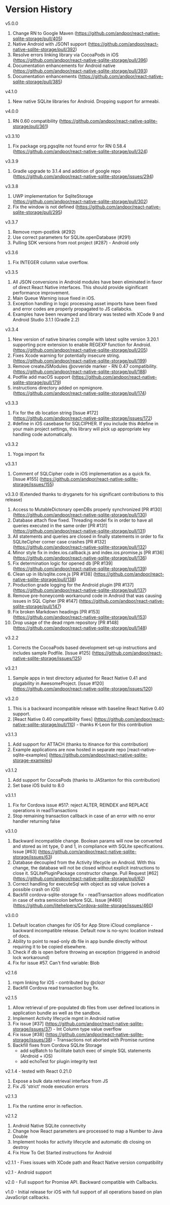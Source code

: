 # Version History
v5.0.0
 1. Change RN to Google Maven (https://github.com/andpor/react-native-sqlite-storage/pull/405)
 2. Native Android with JSON1 support (https://github.com/andpor/react-native-sqlite-storage/pull/392)
 3. Resolve errors linking library via CocoaPods in iOS (https://github.com/andpor/react-native-sqlite-storage/pull/396)
 4. Documentation enhancements for Android native (https://github.com/andpor/react-native-sqlite-storage/pull/393)
 5. Documentation enhancements (https://github.com/andpor/react-native-sqlite-storage/pull/385)
 
v4.1.0
 1. New native SQLite libraries for Android. Dropping support for armeabi.
 
v4.0.0
 1. RN 0.60 compatibility (https://github.com/andpor/react-native-sqlite-storage/pull/361)
 
v3.3.10
 1. Fix package org.pgsqlite not found error for RN 0.58.4 (https://github.com/andpor/react-native-sqlite-storage/pull/324)
 
v3.3.9
 1. Gradle upgrade to 3.1.4 and addition of google repo (https://github.com/andpor/react-native-sqlite-storage/issues/294)
 
v3.3.8
 1. UWP implementation for SqliteStorage (https://github.com/andpor/react-native-sqlite-storage/pull/302)
 2. Fix the window is not defined (https://github.com/andpor/react-native-sqlite-storage/pull/295)
 
v3.3.7
 1. Remove rnpm-postlink (#292)
 2. Use correct parameters for SQLite.openDatabase (#291)
 3. Pulling SDK versions from root project (#287) - Android only
 
v3.3.6
 1. Fix INTEGER column value overflow.
 
v3.3.5
 1. All JSON conversions in Android modules have been eliminated in favor of direct React Native interfaces. This should provide siginificant performance improvement.
 2. Main Queue Warning issue fixed in iOS.
 3. Exception handling in logic processing asset imports have been fixed and error codes are properly propagated to JS callabcks.
 4. Examples have been revamped and library was tested with XCode 9 and Android Studio 3.1.1 (Gradle 2.2)
 
v3.3.4
 1. New version of native binaries compile with latest sqlite version 3.20.1 supporting pcre extension to enable REGEXP function for Android. (https://github.com/andpor/react-native-sqlite-storage/pull/205)
 2. Fixes Xcode warning for potentially insecure string. (https://github.com/andpor/react-native-sqlite-storage/pull/199)
 3. Remove createJSModules @ovveride marker - RN 0.47 compatibility. (https://github.com/andpor/react-native-sqlite-storage/pull/188)
 4. Podfile add macOS support (https://github.com/andpor/react-native-sqlite-storage/pull/179)
 5. instructions directory added on npmignore. (https://github.com/andpor/react-native-sqlite-storage/pull/174)
 
v3.3.3
 1. Fix for the db location string [Issue #172] (https://github.com/andpor/react-native-sqlite-storage/issues/172)
 2. #define in iOS casebase for SQLCIPHER. If you include this #define in your main project settings, this library will pick up appropriate key handling code automatically.
 
v3.3.2
 1. Yoga import fix
 
v3.3.1
 1. Comment of SQLCipher code in iOS implementation as a quick fix. [Issue #155] (https://github.com/andpor/react-native-sqlite-storage/issues/155)
 
v3.3.0 (Extended thanks to dryganets for his significant contributions to this release)
 1. Access to MutableDictonary openDBs properly synchronized [PR #130] (https://github.com/andpor/react-native-sqlite-storage/pull/130)
 2. Database attach flow fixed. Threading model fix in order to have all queries executed in the same order [PR #131] (https://github.com/andpor/react-native-sqlite-storage/pull/131)
 3. All statements and queries are closed in finally statements in order to fix SQLiteCipher corner case crashes [PR #132] (https://github.com/andpor/react-native-sqlite-storage/pull/132)
 4. Minor style fix	in index.ios.callback.js and index.ios.promise.js [PR #136] (https://github.com/andpor/react-native-sqlite-storage/pull/136)
 5. Fix determination logic for opened db [PR #139] (https://github.com/andpor/react-native-sqlite-storage/pull/139)
 6. Clean up in lib/sqlite.core.js [PR #138] (https://github.com/andpor/react-native-sqlite-storage/pull/138)
 7. Production grade logging for the Android plugin [PR #137] (https://github.com/andpor/react-native-sqlite-storage/pull/137)
 8. Remove pre-honeycomb workaround code in Android that was causing issues in SQL Cipher [PR #147] (https://github.com/andpor/react-native-sqlite-storage/pull/147)
 9. Fix broken Markdown headings [PR #153] (https://github.com/andpor/react-native-sqlite-storage/pull/153)
 10. Drop usage of the dead rnpm repository [PR #148] (https://github.com/andpor/react-native-sqlite-storage/pull/148)

v3.2.2
 1. Corrects the CocoaPods based development set-up instructions and includes sample Podfile. [Issue #125] (https://github.com/andpor/react-native-sqlite-storage/issues/125)
 
v3.2.1
 1. Sample apps in test directory adjusted for React Native 0.41 and plugability in AwesomeProject. [Issue #120] (https://github.com/andpor/react-native-sqlite-storage/issues/120)
 
v3.2.0 
 1. This is a backward incompatible release with baseline React Native 0.40 support.
 2. [React Native 0.40 compatibility fixes] (https://github.com/andpor/react-native-sqlite-storage/pull/110) - thanks K-Leon for this contribution
 
v3.1.3
 1. Add support for ATTACH (thanks to itinance for this contribution)
 2. Example applications are now hosted in separate repo [react-native-sqlite-examples] (https://github.com/andpor/react-native-sqlite-storage-examples)


v3.1.2
 1. Add support for CocoaPods (thanks to JAStanton for this contribution)
 2. Set base iOS build to 8.0

v3.1.1
 1.  Fix for Cordova issue #517: reject ALTER, REINDEX and REPLACE operations in readTransactions
 2.  Stop remaining transaction callback in case of an error with no error handler returning false

v3.1.0
 1. Backward incompatible change. Boolean params will now be converted and stored as int type, 0 and 1, in compliance with SQLite specifications. Issue [#63] (https://github.com/andpor/react-native-sqlite-storage/issues/63)
 2. Database decoupled from the Activity lifecycle on Android. With this change, the database will not be closed without explicit instructions to close it. SQLitePluginPackage constructor change. Pull Request [#62] (https://github.com/andpor/react-native-sqlite-storage/pull/62)
 3. Correct handling for executeSql with object as sql value (solves a possible crash on iOS)
 4. Backfill cordova-sqlite-storage fix - readTransaction allows modification in case of extra semicolon before SQL. Issue [#460] (https://github.com/litehelpers/Cordova-sqlite-storage/issues/460)

v3.0.0
 1. Default location changes for iOS for App Store iCloud compliance - backward incompatible release. Default now is no-sync location instead of docs.
 2. Ability to point to read-only db file in app bundle directly without requiring it to be copied elsewhere.
 2. Check if db is open before throwing an exception (triggered in android lock workaround)
 3. Fix for issue #57. Can't find variable: Blob

v2.1.6
 1. rnpm linking for iOS - contributed by @clozr
 2. Backfill Cordova read transaction bug fix.

v2.1.5
 1. Allow retrieval of pre-populated db files from user defined locations in application bundle as well as the sandbox.
 2. Implement Activity lifecycle mgmt in Android native
 3. Fix issue [#37] (https://github.com/andpor/react-native-sqlite-storage/issues/37) - Int Column type value overflow
 4. Fix issue [#38] (https://github.com/andpor/react-native-sqlite-storage/issues/38) - Transactions not aborted with Promise runtime
 5. Backfill fixes from Cordova SQLite Storage
    - add sqlBatch to facilitate batch exec of simple SQL statements (Android + iOS)
    - add echoTest for plugin integrity test

v2.1.4 - tested with React 0.21.0
 1. Expose a bulk data retrieval interface from JS
 2. Fix JS 'strict' mode execution errors

v2.1.3
 1. Fix the runtime error in reflection.

v2.1.2
 1. Android Native SQLite connectivity
 2. Change how React parameters are processed to map a Number to Java Double
 3. Implement hooks for activity lifecycle and automatic db closing on destroy
 4. Fix How To Get Started instructions for Android

v2.1.1 - Fixes issues with XCode path and React Native version compatibility

v2.1 - Android support

v2.0 - Full support for Promise API. Backward compatible with Callbacks.

v1.0 - Initial release for iOS with full support of all operations based on plan JavaScript callbacks.
